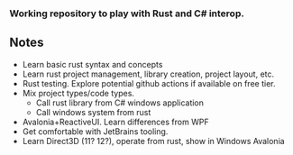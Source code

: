 ### Working repository to play with Rust and C# interop.

## Notes

- Learn basic rust syntax and concepts
- Learn rust project management, library creation, project layout, etc.
- Rust testing.  Explore potential github actions if available on free tier.
- Mix project types/code types.  
  - Call rust library from C# windows application
  - Call windows system from rust
- Avalonia+ReactiveUI.  Learn differences from WPF
- Get comfortable with JetBrains tooling.
- Learn Direct3D (11?  12?), operate from rust, show in Windows Avalonia
